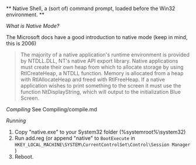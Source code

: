 ** Native Shell, a (sort of) command prompt, loaded before the Win32 environment. **

*What is Native Mode?*

The Microsoft docs have a good introduction to native mode (keep in mind, this is 2006) 

> The majority of a native application's runtime environment is provided by NTDLL.DLL, NT's native API export library. Native applications must create their own heap from which to allocate storage by using RtlCreateHeap, a NTDLL function. Memory is allocated from a heap with RtlAllocateHeap and freed with RtlFreeHeap. If a native application wishes to print something to the screen it must use the function NtDisplayString, which will output to the initialization Blue Screen.

*Compiling* 
See Compiling/compile.md

*Running*
1. Copy "native.exe" to your System32 folder (%systemroot%\system32)
2. Run add.reg (or append "native" to `BootExecute` in `HKEY_LOCAL_MACHINE\SYSTEM\CurrentControlSet\Control\Session Manager` )
3. Reboot.